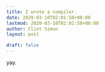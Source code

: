```yaml
---
title: I wrote a compiler.
date: 2020-03-10T02:01:58+08:00
lastmod: 2020-03-10T02:01:58+08:00
author: Clint Simon
layout: post

draft: false
---
```


yay.
